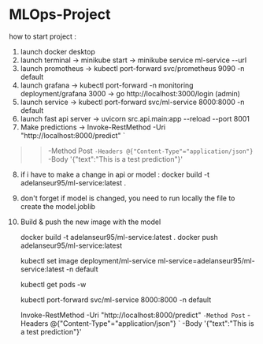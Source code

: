 # MLOps-Project

how to start project :
1) launch docker desktop
2) launch terminal -> minikube start -> minikube service ml-service --url
3) launch promotheus -> kubectl port-forward svc/prometheus 9090 -n default
4) launch grafana -> kubectl port-forward -n monitoring deployment/grafana 3000 -> go http://localhost:3000/login (admin)
5) launch service -> kubectl port-forward svc/ml-service 8000:8000 -n default
6) launch fast api server -> uvicorn src.api.main:app --reload --port 8001
7) Make predictions -> Invoke-RestMethod -Uri "http://localhost:8000/predict" `
>>   -Method Post `
>>   -Headers @{"Content-Type"="application/json"} `
>>   -Body '{"text":"This is a test prediction"}'

8) if i have to make a change in api or model : docker build -t adelanseur95/ml-service:latest .
9) don't forget if model is changed, you need to run locally the file to create the model.joblib
10) Build & push the new image with the model


    docker build -t adelanseur95/ml-service:latest .
    docker push adelanseur95/ml-service:latest
    
    
    kubectl set image deployment/ml-service ml-service=adelanseur95/ml-service:latest -n default
    
    kubectl get pods -w
    
    kubectl port-forward svc/ml-service 8000:8000 -n default
    
    Invoke-RestMethod -Uri "http://localhost:8000/predict" `
      -Method Post `
      -Headers @{"Content-Type"="application/json"} `
      -Body '{"text":"This is a test prediction"}'
